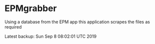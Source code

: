 # EPMgrabber
Using a database from the EPM app this application scrapes the files as required


Latest backup: Sun Sep 8 08:02:01 UTC 2019
